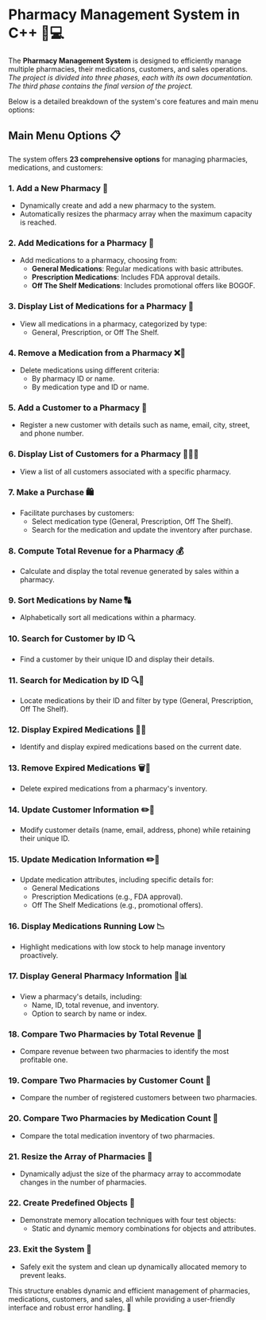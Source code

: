   # **Pharmacy Management System in C++** 💊💻

The  **Pharmacy Management System**  is designed to efficiently manage multiple pharmacies, their medications, customers, and sales operations. 
*The project is divided into three phases, each with its own documentation. The third phase contains the final version of the project.*

Below is a detailed breakdown of the system's core features and main menu options:


## **Main Menu Options** 📋

The system offers **23 comprehensive options** for managing pharmacies, medications, and customers:

### **1. Add a New Pharmacy 🏥**
- Dynamically create and add a new pharmacy to the system.
- Automatically resizes the pharmacy array when the maximum capacity is reached.

### **2. Add Medications for a Pharmacy** 💊
- Add medications to a pharmacy, choosing from:
  - **General Medications**: Regular medications with basic attributes.
  - **Prescription Medications**: Includes FDA approval details.
  - **Off The Shelf Medications**: Includes promotional offers like BOGOF.

### **3. Display List of Medications for a Pharmacy** 📝
- View all medications in a pharmacy, categorized by type:
  - General, Prescription, or Off The Shelf.

### **4. Remove a Medication from a Pharmacy** ❌💊
- Delete medications using different criteria:
  - By pharmacy ID or name.
  - By medication type and ID or name.

### **5. Add a Customer to a Pharmacy** 👤
- Register a new customer with details such as name, email, city, street, and phone number.

### **6. Display List of Customers for a Pharmacy** 🧑‍🤝‍🧑
- View a list of all customers associated with a specific pharmacy.

### **7. Make a Purchase** 🛍️
- Facilitate purchases by customers:
  - Select medication type (General, Prescription, Off The Shelf).
  - Search for the medication and update the inventory after purchase.

### **8. Compute Total Revenue for a Pharmacy** 💰
- Calculate and display the total revenue generated by sales within a pharmacy.

### **9. Sort Medications by Name** 🔠
- Alphabetically sort all medications within a pharmacy.

### **10. Search for Customer by ID** 🔍
- Find a customer by their unique ID and display their details.

### **11. Search for Medication by ID** 🔍💊
- Locate medications by their ID and filter by type (General, Prescription, Off The Shelf).

### **12. Display Expired Medications** 📆❌
- Identify and display expired medications based on the current date.

### **13. Remove Expired Medications** 🗑️💊
- Delete expired medications from a pharmacy's inventory.

### **14. Update Customer Information** ✏️👤
- Modify customer details (name, email, address, phone) while retaining their unique ID.

### **15. Update Medication Information** ✏️💊
- Update medication attributes, including specific details for:
  - General Medications
  - Prescription Medications (e.g., FDA approval).
  - Off The Shelf Medications (e.g., promotional offers).

### **16. Display Medications Running Low** 📉
- Highlight medications with low stock to help manage inventory proactively.

### **17. Display General Pharmacy Information** 🏥📊
- View a pharmacy's details, including:
  - Name, ID, total revenue, and inventory.
  - Option to search by name or index.

### **18. Compare Two Pharmacies by Total Revenue** 💸
- Compare revenue between two pharmacies to identify the most profitable one.

### **19. Compare Two Pharmacies by Customer Count** 👥
- Compare the number of registered customers between two pharmacies.

### **20. Compare Two Pharmacies by Medication Count** 💊
- Compare the total medication inventory of two pharmacies.

### **21. Resize the Array of Pharmacies** 🔄
- Dynamically adjust the size of the pharmacy array to accommodate changes in the number of pharmacies.

### **22. Create Predefined Objects** 🧪
- Demonstrate memory allocation techniques with four test objects:
  - Static and dynamic memory combinations for objects and attributes.

### **23. Exit the System** 🚪
- Safely exit the system and clean up dynamically allocated memory to prevent leaks.


This structure enables dynamic and efficient management of pharmacies, medications, customers, and sales, all while providing a user-friendly interface and robust error handling. 🚀




